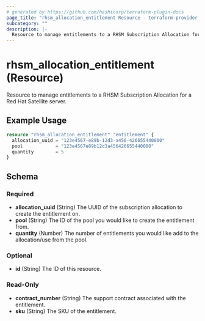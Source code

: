 ```yaml
---
# generated by https://github.com/hashicorp/terraform-plugin-docs
page_title: "rhsm_allocation_entitlement Resource - terraform-provider-rhsm"
subcategory: ""
description: |-
  Resource to manage entitlements to a RHSM Subscription Allocation for a Red Hat Satellite server.
---
```


# rhsm_allocation_entitlement (Resource)

Resource to manage entitlements to a RHSM Subscription Allocation for a Red Hat Satellite server.

## Example Usage

```terraform
resource "rhsm_allocation_entitlement" "entitlement" {
  allocation_uuid = "123e4567-e89b-12d3-a456-426655440000"
  pool            = "123e4567e89b12d3a456426655440000"
  quantity        = 5
}
```

<!-- schema generated by tfplugindocs -->
## Schema

### Required

- **allocation_uuid** (String) The UUID of the subscription allocation to create the entitlement on.
- **pool** (String) The ID of the pool you would like to create the entitlement from.
- **quantity** (Number) The number of entitlements you would like add to the allocation/use from the pool.

### Optional

- **id** (String) The ID of this resource.

### Read-Only

- **contract_number** (String) The support contract associated with the entitlement.
- **sku** (String) The SKU of the entitlement.


